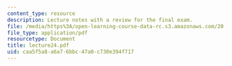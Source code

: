 ```yaml
---
content_type: resource
description: Lecture notes with a review for the final exam.
file: /media/https%3A/open-learning-course-data-rc.s3.amazonaws.com/20-106j-systems-microbiology-fall-2006/caa5f5a8a6a76bbc47a0c730e394f717_lecture24.pdf
file_type: application/pdf
resourcetype: Document
title: lecture24.pdf
uid: caa5f5a8-a6a7-6bbc-47a0-c730e394f717
---
```

